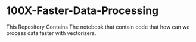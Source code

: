 # 100X-Faster-Data-Processing
This Repository Contains The notebook that contain code that how can we process data faster with vectorizers.
